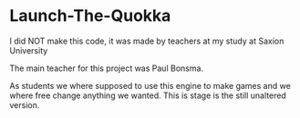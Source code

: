 # Launch-The-Quokka
I did NOT make this code, it was made by teachers at my study at Saxion University

The main teacher for this project was Paul Bonsma.

As students we where supposed to use this engine to make games and we where free change anything we wanted.
This is stage is the still unaltered version.
